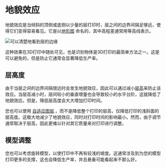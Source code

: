 地貌效应
====
地貌效应是当倾斜的顶侧或底侧以少量的层打印时，层之间的边界间隔足够远，使得它们变得容易看见。它是以[地形图](https://en.wikipedia.org/wiki/Topographic_maps) 命名的，其中高程差通常用等高线表示。

![可以清楚地看到层的边缘](../images/topography.jpg)

这种效果在3D打印中随处可见，也是识别物体是3D打印的最简单方法之一。这是可以避免的，但是防止它通常会显著降低生产率。

层高度
----
由于当层之间的边界间隔很远时会发生地貌效应，因此可以通过减小[层高](../resolution/layer_height.md)来防止该效应。当层高减小时，层间较小的垂直增量也会导致较小的水平台阶，这就降低了地貌效应。但是，降低层高度会大大增加打印时间。

您也可以使用 [自适应图层](../experimental/adaptive_layer_height_enabled.md).，而不是降低整个打印的层高，仅降低打印的浅斜面的层高度。这极大地减少了地貌效应，同时对打印时间的影响最小。然而，由于调节通常取决于层高，因此更难以针对其它质量来对打印进行调整。

模型调整
----
您也可以考虑旋转模型，以使打印中不再有较浅的坡度。这通常涉及到为您的模型打印更多的支撑，这也会降低生产率，并且悬垂可能看起来不那么好。
